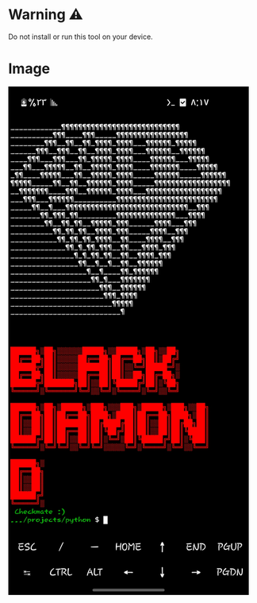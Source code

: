 # Warning ⚠️ 
<p>Do not install or run this tool on your device.</p>

# Image 
<img src="https://raw.githubusercontent.com/dark-levi/balckdiamond/main/Screenshot_%D9%A2%D9%A0%D9%A2%D9%A3%D9%A1%D9%A1%D9%A0%D9%A2-%D9%A2%D9%A0%D9%A1%D9%A7%D9%A5%D9%A3_Termux.jpg">
